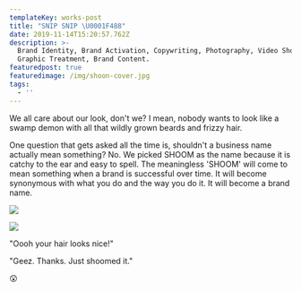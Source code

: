 ```yaml
---
templateKey: works-post
title: "SNIP SNIP \U0001F488"
date: 2019-11-14T15:20:57.762Z
description: >-
  Brand Identity, Brand Activation, Copywriting, Photography, Video Shoot,
  Graphic Treatment, Brand Content.
featuredpost: true
featuredimage: /img/shoon-cover.jpg
tags:
  - ''
---
```

We all care about our look, don't we? I mean, nobody wants to look like a swamp demon with all that wildly grown beards and frizzy hair. 

One question that gets asked all the time is, shouldn't a business name actually mean something? No. We picked SHOOM as the name because it is catchy to the ear and easy to spell. The meaningless 'SHOOM' will come to mean something when a brand is successful over time. It will become synonymous with what you do and the way you do it. It will become a brand name. 

![](/img/shoom-1.jpg)

![](/img/shoom2.jpg)

"Oooh your hair looks nice!"

"Geez. Thanks. Just shoomed it."

😲
